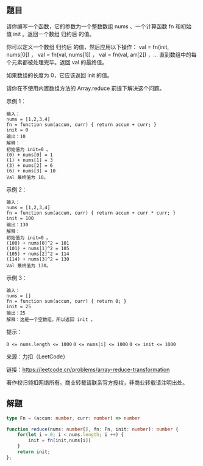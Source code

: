 ## 题目

请你编写一个函数，它的参数为一个整数数组 nums 、一个计算函数 fn 和初始值 init 。返回一个数组 归约后 的值。

你可以定义一个数组 归约后 的值，然后应用以下操作： val = fn(init, nums[0]) ， val = fn(val, nums[1]) ， val = fn(val, arr[2]) ，... 直到数组中的每个元素都被处理完毕。返回 val 的最终值。

如果数组的长度为 0，它应该返回 init 的值。

请你在不使用内置数组方法的 Array.reduce 前提下解决这个问题。

示例 1：

```text
输入：
nums = [1,2,3,4]
fn = function sum(accum, curr) { return accum + curr; }
init = 0
输出：10
解释：
初始值为 init=0 。
(0) + nums[0] = 1
(1) + nums[1] = 3
(3) + nums[2] = 6
(6) + nums[3] = 10
Val 最终值为 10。
```

示例 2：

```text
输入： 
nums = [1,2,3,4]
fn = function sum(accum, curr) { return accum + curr * curr; }
init = 100
输出：130
解释：
初始值为 init=0 。
(100) + nums[0]^2 = 101
(101) + nums[1]^2 = 105
(105) + nums[2]^2 = 114
(114) + nums[3]^2 = 130
Val 最终值为 130。
```

示例 3：

```text
输入： 
nums = []
fn = function sum(accum, curr) { return 0; }
init = 25
输出：25
解释：这是一个空数组，所以返回 init 。
```

提示：

`0 <= nums.length <= 1000`
`0 <= nums[i] <= 1000`
`0 <= init <= 1000`

来源：力扣（LeetCode）

链接：https://leetcode.cn/problems/array-reduce-transformation

著作权归领扣网络所有。商业转载请联系官方授权，非商业转载请注明出处。

## 解题

```typescript
type Fn = (accum: number, curr: number) => number

function reduce(nums: number[], fn: Fn, init: number): number {
    for(let i = 0; i < nums.length; i ++) {
        init = fn(init,nums[i])
    }
    return init;
};
```
